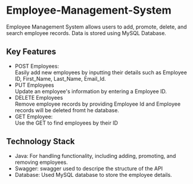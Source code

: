 # Employee-Management-System
Employee Management System allows users to add, promote, delete, and search employee records. Data is stored using MySQL Database.

## Key Features
* POST Employees:<br/>
Easily add new employees by inputting their details such as Employee ID, First_Name, Last_Name, Email_Id.
* PUT Employees<br/>
Update an employee's information by entering a Employee ID.
* DELETE Employees<br/>
Remove employee records by providing Employee Id and Employee records will be deleted fromt he database.
* GET Employee:<br/>
Use the GET to find employees by their ID

## Technology Stack
* Java: For handling functionality, including adding, promoting, and removing employees.
* Swagger: swagger used to descripe the structure of the API
* Database: Used MySQL database to store the employee details.

